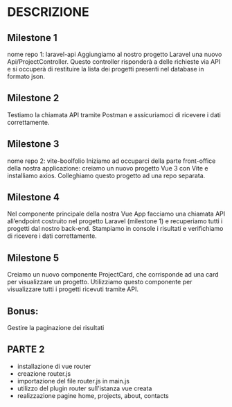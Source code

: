 # DESCRIZIONE
## Milestone 1
nome repo 1: laravel-api
Aggiungiamo al nostro progetto Laravel una nuovo Api/ProjectController. Questo controller risponderà a delle richieste via API e si occuperà di restituire la lista dei progetti presenti nel database in formato json.
## Milestone 2
Testiamo la chiamata API tramite Postman e assicuriamoci di ricevere i dati correttamente.
## Milestone 3
nome repo 2: vite-boolfolio
Iniziamo ad occuparci della parte front-office della nostra applicazione: creiamo un nuovo progetto Vue 3 con Vite e installiamo axios. Colleghiamo questo progetto ad una repo separata.
## Milestone 4
Nel componente principale della nostra Vue App facciamo una chiamata API all’endpoint costruito nel progetto Laravel (milestone 1) e recuperiamo tutti i progetti dal nostro back-end. Stampiamo in console i risultati e verifichiamo di ricevere i dati correttamente.
## Milestone 5
Creiamo un nuovo componente ProjectCard, che corrisponde ad una card per visualizzare un progetto.
Utilizziamo questo componente per visualizzare tutti i progetti ricevuti tramite API.
## Bonus:
Gestire la paginazione dei risultati


## PARTE 2
- installazione di vue router
- creazione router.js
- importazione del file router.js in main.js
- utilizzo del plugin router sull'istanza vue creata
- realizzazione pagine home, projects, about, contacts